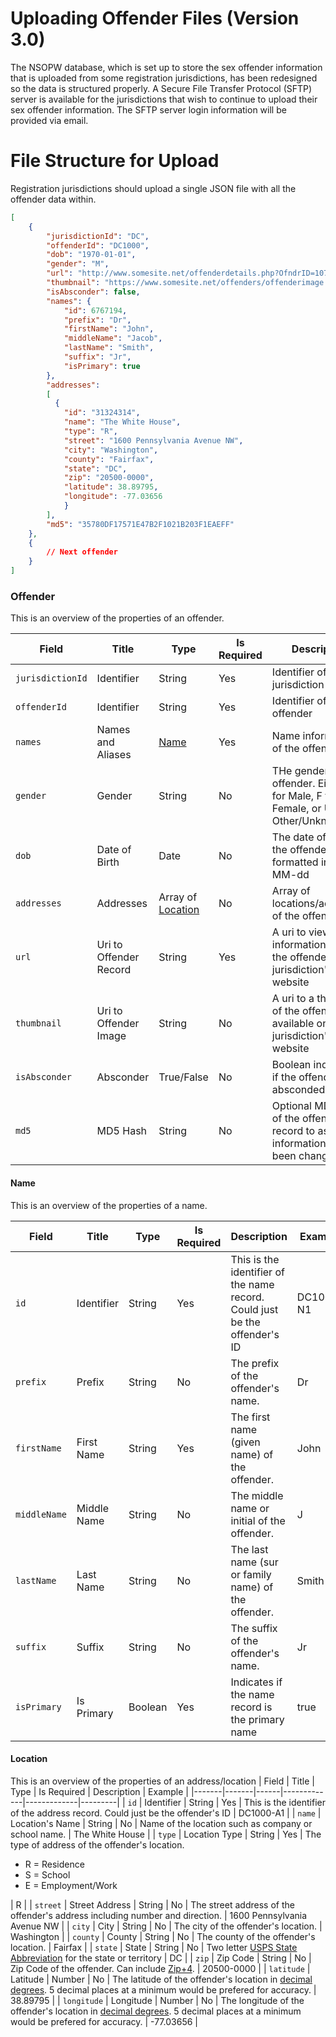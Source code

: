 # Uploading Offender Files (Version 3.0)
The NSOPW database, which is set up to store the sex offender information that is uploaded from some registration jurisdictions, has been redesigned so the data is structured properly. A Secure File Transfer Protocol (SFTP) server is available for the jurisdictions that wish to continue to upload their sex offender information. The SFTP server login information will be provided via email.  
  
# File Structure for Upload  
Registration jurisdictions should upload a single JSON file with all the offender data within. 

```json
[
    {
        "jurisdictionId": "DC",
        "offenderId": "DC1000",
        "dob": "1970-01-01",
        "gender": "M",
        "url": "http://www.somesite.net/offenderdetails.php?OfndrID=10720166&AgencyID=54150",
        "thumbnail": "https://www.somesite.net/offenders/offenderimage.jpg",
        "isAbsconder": false,
        "names": {
            "id": 6767194,
            "prefix": "Dr",
            "firstName": "John",
            "middleName": "Jacob",
            "lastName": "Smith",
            "suffix": "Jr",
            "isPrimary": true
        },
        "addresses":
        [
          {
            "id": "31324314",
            "name": "The White House",
            "type": "R",
            "street": "1600 Pennsylvania Avenue NW",
            "city": "Washington",
            "county": "Fairfax",
            "state": "DC",
            "zip": "20500-0000",
            "latitude": 38.89795,
            "longitude": -77.03656
            }
        ],
        "md5": "35780DF17571E47B2F1021B203F1EAEFF"
    },
    {
        // Next offender
    }
]
```

### Offender
This is an overview of the properties of an offender.

| Field | Title | Type | Is Required | Description | Example |
|-------|-------|------|-------------|-------------|---------|
| `jurisdictionId` | Identifier | String | Yes | Identifier of the jurisdiction | DC |
| `offenderId` | Identifier | String | Yes | Identifier of the offender | DC1000 |
| `names` | Names and Aliases | [Name](#name) | Yes | Name information of the offender | | 
| `gender` | Gender | String | No | THe gender of the offender. Either M for Male, F for Female, or U for Other/Unknown | M |
| `dob` | Date of Birth | Date | No | The date of birth of the offender formatted in YYYY-MM-dd | 1970-01-01 |
| `addresses` | Addresses | Array of [Location](#location) | No | Array of locations/addresses of the offender | |
| `url` | Uri to Offender Record | String | Yes | A uri to view more information about the offender on the jurisdiction's website | https://www.somesite.net/offenderdetails.php?OfndrID=10720166&AgencyID=54150 |
| `thumbnail` | Uri to Offender Image | String | No | A uri to a thumbnail of the offender available on the jurisdiction's website | https://www.somesite.net/offenders/offenderimage.jpg |
| `isAbsconder` | Absconder | True/False | No | Boolean indicating if the offender is absconded or not. | false |
| `md5` | MD5 Hash | String | No | Optional MD5 hash of the offender record to assure no information has been changed | 35780DF17571E47B2F1021B203F1EAEFF |

#### Name
This is an overview of the properties of a name.

| Field | Title | Type | Is Required | Description | Example |
|-------|-------|------|-------------|-------------|---------|
| `id` | Identifier | String | Yes | This is the identifier of the name record. Could just be the offender's ID | DC1000-N1 |
| `prefix` | Prefix | String | No | The prefix of the offender's name. | Dr |
| `firstName` | First Name | String | Yes | The first name (given name) of the offender. | John |
| `middleName` | Middle Name | String | No | The middle name or initial of the offender. | J | 
| `lastName` | Last Name | String | No | The last name (sur or family name) of the offender. | Smith |
| `suffix` | Suffix | String | No | The suffix of the offender's name. | Jr |
| `isPrimary` | Is Primary | Boolean | Yes | Indicates if the name record is the primary name | true |

#### Location
This is an overview of the properties of an address/location
| Field | Title | Type | Is Required | Description | Example |
|-------|-------|------|-------------|-------------|---------|
| `id` | Identifier | String | Yes | This is the identifier of the address record. Could just be the offender's ID | DC1000-A1 |
| `name` | Location's Name | String | No | Name of the location such as company or school name. | The White House |
| `type` | Location Type | String | Yes | The type of address of the offender's location. <ul><li>R = Residence</li><li>S = School</li><li>E = Employment/Work</li></ul> | R |
| `street` | Street Address | String | No | The street address of the offender's address including number and direction. | 1600 Pennsylvania Avenue NW |
| `city` | City | String | No | The city of the offender's location. | Washington |
| `county` | County | String | No | The county of the offender's location. | Fairfax |
| `state` | State | String | No | Two letter [USPS State Abbreviation](https://faq.usps.com/s/article/What-are-the-USPS-abbreviations-for-U-S-states-and-territories) for the state or territory | DC |
| `zip` | Zip Code | String | No | Zip Code of the offender. Can include [Zip+4](https://en.wikipedia.org/wiki/ZIP_Code#ZIP+4). | 20500-0000 |
| `latitude` | Latitude | Number | No | The latitude of the offender's location in [decimal degrees](https://en.wikipedia.org/wiki/Decimal_degrees). 5 decimal places at a minimum would be prefered for accuracy.  | 38.89795 |
| `longitude` | Longitude | Number | No | The longitude of the offender's location in [decimal degrees](https://en.wikipedia.org/wiki/Decimal_degrees). 5 decimal places at a minimum would be prefered for accuracy. | -77.03656 |
